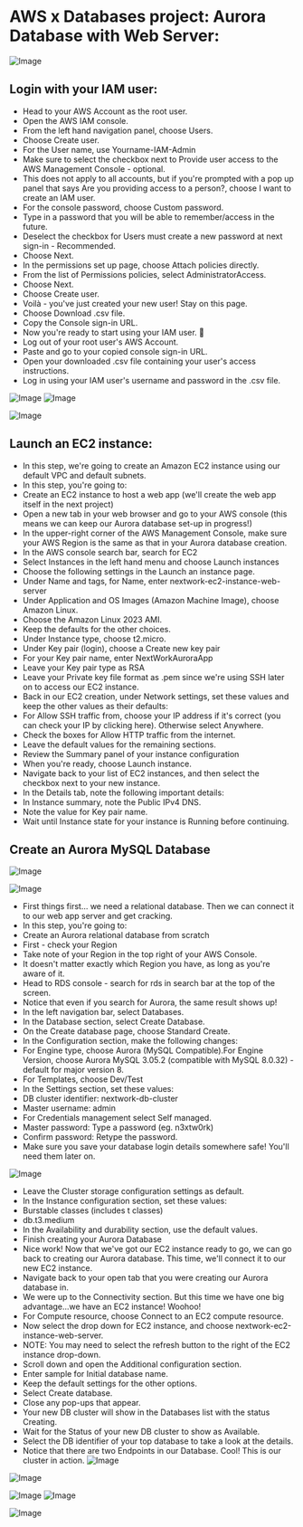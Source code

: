 # AWS x Databases project: Aurora Database with Web Server:

![Image](https://github.com/user-attachments/assets/dea3d88d-28ff-4810-9784-6d614b161251)
## Login with your IAM user:
* Head to your AWS Account as the root user.
* Open the AWS IAM console.
* From the left hand navigation panel, choose Users.
* Choose Create user.
* For the User name, use Yourname-IAM-Admin‍
* Make sure to select the checkbox next to Provide user access to the AWS Management Console - optional.‍
* This does not apply to all accounts, but if you're prompted with a pop up panel that says Are you providing access to a person?, choose I want to create an IAM user.
* For the console password, choose Custom password.
* Type in a password that you will be able to remember/access in the future.
* Deselect the checkbox for Users must create a new password at next sign-in - Recommended.
* Choose Next.
* In the permissions set up page, choose Attach policies directly.
* From the list of Permissions policies, select AdministratorAccess.
* Choose Next.
* Choose Create user.
* Voilà - you've just created your new user! Stay on this page.
* Choose Download .csv file.
* Copy the Console sign-in URL.
* Now you're ready to start using your IAM user. 🏁
* Log out of your root user's AWS Account.
* Paste and go to your copied console sign-in URL.
* Open your downloaded .csv file containing your user's access instructions.
* Log in using your IAM user's username and password in the .csv file.

![Image](https://github.com/user-attachments/assets/eecb3c34-c8d0-4561-9e40-a2879e0b3694)
![Image](https://github.com/user-attachments/assets/96dc8f4a-2d68-43db-9589-26962e933a4a)

![Image](https://github.com/user-attachments/assets/ad6a6525-fb0f-4584-b65d-9ea96883b346)

## Launch an EC2 instance:
* In this step, we're going to create an Amazon EC2 instance using our default VPC and default subnets.
* In this step, you're going to:
* Create an EC2 instance to host a web app (we'll create the web app itself in the next project) 
* Open a new tab in your web browser and go to your AWS console (this means we can keep our Aurora database set-up in progress!)
* In the upper-right corner of the AWS Management Console, make sure your AWS Region is the same as that in your Aurora database creation.
* In the AWS console search bar, search for EC2
* Select Instances in the left hand menu and choose Launch instances
* Choose the following settings in the Launch an instance page.
* Under Name and tags, for Name, enter nextwork-ec2-instance-web-server
* Under Application and OS Images (Amazon Machine Image), choose Amazon Linux.
* Choose the Amazon Linux 2023 AMI.
* Keep the defaults for the other choices.
* Under Instance type, choose t2.micro.
* Under Key pair (login), choose a Create new key pair
* For your Key pair name, enter NextWorkAuroraApp
* Leave your Key pair type as RSA
* Leave your Private key file format as .pem since we're using SSH later on to access our EC2 instance.
* Back in our EC2 creation, under Network settings, set these values and keep the other values as their defaults:
* For Allow SSH traffic from, choose your IP address if it's correct (you can check your IP by clicking here). Otherwise select Anywhere.
* Check the boxes for Allow HTTP traffic from the internet.
* Leave the default values for the remaining sections.
* Review the Summary panel of your instance configuration
* When you're ready, choose Launch instance.
* Navigate back to your list of EC2 instances, and then select the checkbox next to your new instance.
* In the Details tab, note the following important details:
* In Instance summary, note the Public IPv4 DNS.
* Note the value for Key pair name.
* Wait until Instance state for your instance is Running before continuing.

## Create an Aurora MySQL Database
![Image](https://github.com/user-attachments/assets/4d9f8b96-f64a-4767-80aa-662f8fb7eb05)

![Image](https://github.com/user-attachments/assets/3330a8e9-d139-4c30-b743-2a0bda2f02b8)
* First things first... we need a relational database. Then we can connect it to our web app server and get cracking. 
* In this step, you're going to:
* Create an Aurora relational database from scratch
* First - check your Region
* Take note of your Region in the top right of your AWS Console.
* It doesn't matter exactly which Region you have, as long as you're aware of it.
* Head to RDS console - search for rds in search bar at the top of the screen.
* Notice that even if you search for Aurora, the same result shows up!
* In the left navigation bar, select Databases.
* In the Database section, select Create Database.
* On the Create database page, choose Standard Create.
* In the Configuration section, make the following changes:
* For Engine type, choose Aurora (MySQL Compatible).For Engine Version, choose Aurora MySQL 3.05.2 (compatible with MySQL 8.0.32) - default for major version 8.
* For Templates, choose Dev/Test
* In the Settings section, set these values:
* DB cluster identifier: nextwork-db-cluster
* Master username: admin
* For Credentials management select Self managed.
* Master password: Type a password (eg. n3xtw0rk)
* Confirm password: Retype the password.
* Make sure you save your database login details somewhere safe! You'll need them later on.

![Image](https://github.com/user-attachments/assets/100016da-831d-4cd3-ace5-15153dbad3b4)

* Leave the Cluster storage configuration settings as default.
* In the Instance configuration section, set these values:
* Burstable classes (includes t classes)
* db.t3.medium
* In the Availability and durability section, use the default values. 
* Finish creating your Aurora Database
* Nice work! Now that we've got our EC2 instance ready to go, we can go back to creating our Aurora database. This time, we'll connect it to our new EC2 instance.
* Navigate back to your open tab that you were creating our Aurora database in.
* We were up to the Connectivity section. But this time we have one big advantage...we have an EC2 instance! Woohoo!
* For Compute resource, choose Connect to an EC2 compute resource.
* Now select the drop down for EC2 instance, and choose nextwork-ec2-instance-web-server.
* NOTE: You may need to select the refresh button to the right of the EC2 instance drop-down.
* Scroll down and open the Additional configuration section.
* Enter sample for Initial database name.
* Keep the default settings for the other options.
* Select Create database.
* Close any pop-ups that appear.
* Your new DB cluster will show in the Databases list with the status Creating.
* Wait for the Status of your new DB cluster to show as Available.
* Select the DB identifier of your top database to take a look at the details.
* Notice that there are two Endpoints in our Database. Cool! This is our cluster in action.
![Image](https://github.com/user-attachments/assets/f287f2a6-ef14-4a29-9c5f-5d4aa388d613)


![Image](https://github.com/user-attachments/assets/ab723570-de37-4dc3-b09e-be94a737cc82)

![Image](https://github.com/user-attachments/assets/3cf7adca-6a59-4271-9928-7ebb679fc4b0)
![Image](https://github.com/user-attachments/assets/e91d45f1-aca4-489b-8647-d73036e192df)

![Image](https://github.com/user-attachments/assets/137a4faa-1f8e-46b1-9bf3-d155c9cdd89b)

